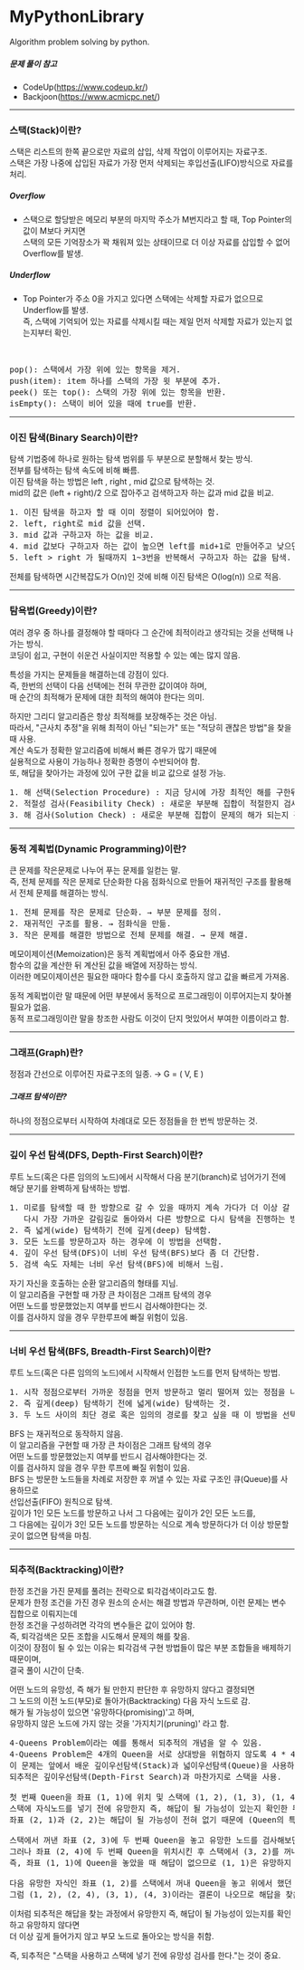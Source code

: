 # MyPythonLibrary
Algorithm problem solving by python. <br/>

##### 문제 풀이 참고 <br/>
* CodeUp(https://www.codeup.kr/) <br/>
* Backjoon(https://www.acmicpc.net/)

<hr/>

### 스택(Stack)이란?

스택은 리스트의 한쪽 끝으로만 자료의 삽입, 삭제 작업이 이루어지는 자료구조. <br/>
스택은 가장 나중에 삽입된 자료가 가장 먼저 삭제되는 후입선출(LIFO)방식으로 자료를 처리.

##### Overflow
* 스택으로 할당받은 메모리 부분의 마지막 주소가 M번지라고 할 때, Top Pointer의 값이 M보다 커지면 <br/> 스택의 모든 기억장소가 꽉 채워져 있는 상태이므로 더 이상 자료를 삽입할 수 없어 Overflow를 발생.
##### Underflow
* Top Pointer가 주소 0을 가지고 있다면 스택에는 삭제할 자료가 없으므로 Underflow를 발생.  <br/> 즉, 스택에 기억되어 있는 자료를 삭제시킬 때는 제일 먼저 삭제할 자료가 있는지 없는지부터 확인.

<br/>
<pre>
pop(): 스택에서 가장 위에 있는 항목을 제거.
push(item): item 하나를 스택의 가장 윗 부분에 추가.
peek() 또는 top(): 스택의 가장 위에 있는 항목을 반환.
isEmpty(): 스택이 비어 있을 때에 true를 반환.
</pre>

<hr/>

### 이진 탐색(Binary Search)이란?

탐색 기법중에 하나로 원하는 탐색 범위를 두 부분으로 분할해서 찾는 방식. <br/>
전부를 탐색하는 탐색 속도에 비해 빠름. <br/>
이진 탐색을 하는 방법은 left , right , mid 값으로 탐색하는 것. <br/>
mid의 값은 (left + right)/2 으로 잡아주고 검색하고자 하는 값과 mid 값을 비교. <br/>

<pre>
1. 이진 탐색을 하고자 할 때 이미 정렬이 되어있어야 함.
2. left, right로 mid 값을 선택.
3. mid 값과 구하고자 하는 값을 비교.
4. mid 값보다 구하고자 하는 값이 높으면 left를 mid+1로 만들어주고 낮으면 right를 mid-1로 만들어 줌. 
5. left > right 가 될때까지 1~3번을 반복해서 구하고자 하는 값을 탐색.
</pre>

전체를 탐색하면 시간복잡도가 O(n)인 것에 비해 이진 탐색은 O(log(n)) 으로 적음.

<hr/>

### 탐욕법(Greedy)이란?
여러 경우 중 하나를 결정해야 할 때마다 그 순간에 최적이라고 생각되는 것을 선택해 나가는 방식. <br/>
코딩이 쉽고, 구현이 쉬운건 사실이지만 적용할 수 있는 예는 많지 않음. <br/>

특성을 가지는 문제들을 해결하는데 강점이 있다. <br/>
즉, 한번의 선택이 다음 선택에는 전혀 무관한 값이여야 하며, <br/>
매 순간의 최적해가 문제에 대한 최적의 해여야 한다는 의미. <br/>

하지만 그리디 알고리즘은 항상 최적해를 보장해주는 것은 아님. <br/>
따라서, "근사치 추정"을 위해 최적이 아닌 "되는가" 또는 "적당히 괜찮은 방법"을 찾을 때 사용. <br/>
계산 속도가 정확한 알고리즘에 비해서 빠른 경우가 많기 때문에 <br/>
실용적으로 사용이 가능하나 정확한 증명이 수반되어야 함. <br/>
또, 해답을 찾아가는 과정에 있어 구한 값을 비교 값으로 설정 가능.

<pre>
1. 해 선택(Selection Procedure) : 지금 당시에 가장 최적인 해를 구한뒤, 이를 부분해 집합에 추가.
2. 적절성 검사(Feasibility Check) : 새로운 부분해 집합이 적절한지 검사.
3. 해 검사(Solution Check) : 새로운 부분해 집합이 문제의 해가 되는지 검사 및 아직 문제의 해가 완성되지 않았다면 1번부터 다시 시작.
</pre>

<hr/>

### 동적 계획법(Dynamic Programming)이란?
큰 문제를 작은문제로 나누어 푸는 문제를 일컫는 말. <br/>
즉, 전체 문제를 작은 문제로 단순화한 다음 점화식으로 만들어 재귀적인 구조를 활용해서 전체 문제를 해결하는 방식.

<pre>
1. 전체 문제를 작은 문제로 단순화. → 부분 문제를 정의.
2. 재귀적인 구조를 활용. → 점화식을 만듦.
3. 작은 문제를 해결한 방법으로 전체 문제를 해결. → 문제 해결.
</pre>

메모이제이션(Memoization)은 동적 계획법에서 아주 중요한 개념. <br/>
함수의 값을 계산한 뒤 계산된 값을 배열에 저장하는 방식. <br/>
이러한 메모이제이션은 필요한 때마다 함수를 다시 호출하지 않고 값을 빠르게 가져옴. <br/>

동적 계획법이란 말 때문에 어떤 부분에서 동적으로 프로그래밍이 이루어지는지 찾아볼 필요가 없음. <br/>
동적 프로그래밍이란 말을 창조한 사람도 이것이 단지 멋있어서 부여한 이름이라고 함.

<hr/>

### 그래프(Graph)란?
정점과 간선으로 이루어진 자료구조의 일종. → G = ( V, E )

##### 그래프 탐색이란?
하나의 정점으로부터 시작하여 차례대로 모든 정점들을 한 번씩 방문하는 것.

<hr/>

### 깊이 우선 탐색(DFS, Depth-First Search)이란?
루트 노드(혹은 다른 임의의 노드)에서 시작해서 다음 분기(branch)로 넘어가기 전에 <br/>
해당 분기를 완벽하게 탐색하는 방법.

<pre>
1. 미로를 탐색할 때 한 방향으로 갈 수 있을 때까지 계속 가다가 더 이상 갈 수 없게 되면
   다시 가장 가까운 갈림길로 돌아와서 다른 방향으로 다시 탐색을 진행하는 방법과 유사함.
2. 즉 넓게(wide) 탐색하기 전에 깊게(deep) 탐색함.
3. 모든 노드를 방문하고자 하는 경우에 이 방법을 선택함.
4. 깊이 우선 탐색(DFS)이 너비 우선 탐색(BFS)보다 좀 더 간단함.
5. 검색 속도 자체는 너비 우선 탐색(BFS)에 비해서 느림.
</pre>

자기 자신을 호출하는 순환 알고리즘의 형태를 지님. <br/>
이 알고리즘을 구현할 때 가장 큰 차이점은 그래프 탐색의 경우 <br/>
어떤 노드를 방문했었는지 여부를 반드시 검사해야한다는 것. <br/>
이를 검사하지 않을 경우 무한루프에 빠질 위험이 있음.

<hr/>

### 너비 우선 탐색(BFS, Breadth-First Search)이란?
루트 노드(혹은 다른 임의의 노드)에서 시작해서 인접한 노드를 먼저 탐색하는 방법.

<pre>
1. 시작 정점으로부터 가까운 정점을 먼저 방문하고 멀리 떨어져 있는 정점을 나중에 방문하는 순회 방법.
2. 즉 깊게(deep) 탐색하기 전에 넓게(wide) 탐색하는 것.
3. 두 노드 사이의 최단 경로 혹은 임의의 경로를 찾고 싶을 때 이 방법을 선택함.
</pre>

BFS 는 재귀적으로 동작하지 않음. <br/>
이 알고리즘을 구현할 때 가장 큰 차이점은 그래프 탐색의 경우 <br/>
어떤 노드를 방문했었는지 여부를 반드시 검사해야한다는 것. <br/>
이를 검사하지 않을 경우 무한 루프에 빠질 위험이 있음. <br/>
BFS 는 방문한 노드들을 차례로 저장한 후 꺼낼 수 있는 자료 구조인 큐(Queue)를 사용하므로 <br/>
선입선출(FIFO) 원칙으로 탐색. <br/>
깊이가 1인 모든 노드를 방문하고 나서 그 다음에는 깊이가 2인 모든 노드를, <br/>
그 다음에는 깊이가 3인 모든 노드를 방문하는 식으로 계속 방문하다가 더 이상 방문할 곳이 없으면 탐색을 마침.

<hr/>

### 되추적(Backtracking)이란?
한정 조건을 가진 문제를 풀려는 전략으로 퇴각검색이라고도 함. <br/>
문제가 한정 조건을 가진 경우 원소의 순서는 해결 방법과 무관하며, 이런 문제는 변수 집합으로 이뤄지는데 <br/>
한정 조건을 구성하려면 각각의 변수들은 값이 있어야 함. <br/>
즉, 퇴각검색은 모든 조합을 시도해서 문제의 해를 찾음. <br/>
이것이 장점이 될 수 있는 이유는 퇴각검색 구현 방법들이 많은 부분 조합들을 배제하기 때문이며, <br/>
결국 풀이 시간이 단축. <br/>

어떤 노드의 유망성, 즉 해가 될 만한지 판단한 후 유망하지 않다고 결정되면 <br/>
그 노드의 이전 노드(부모)로 돌아가(Backtracking) 다음 자식 노드로 감. <br/>
해가 될 가능성이 있으면 '유망하다(promising)'고 하며, <br/>
유망하지 않은 노드에 가지 않는 것을 '가지치기(pruning)' 라고 함. <br/>

<pre>
4-Queens Problem이라는 예를 통해서 되추적의 개념을 알 수 있음.
4-Queens Problem은 4개의 Queen을 서로 상대방을 위협하지 않도록 4 * 4 체스판에 위치시키는 문제.
이 문제는 앞에서 배운 깊이우선탐색(Stack)과 넓이우선탐색(Queue)을 사용하여 해결하며,
되추적은 깊이우선탐색(Depth-First Search)과 마찬가지로 스택을 사용.

첫 번째 Queen을 좌표 (1, 1)에 위치 및 스택에 (1, 2), (1, 3), (1, 4)를 삽입.
스택에 자식노드를 넣기 전에 유망한지 즉, 해답이 될 가능성이 있는지 확인한 뒤 스택에 넣으므로
좌표 (2, 1)과 (2, 2)는 해답이 될 가능성이 전혀 없기 때문에 (Queen의 특성상 그 위치에 놓으면 죽으므로) 아예 가능성에서 배제.

스택에서 꺼낸 좌표 (2, 3)에 두 번째 Queen을 놓고 유망한 노드를 검사해보면 아무것도 없으므로 이 또한 배제.
그러나 좌표 (2, 4)에 두 번째 Queen을 위치시킨 후 스택에서 (3, 2)를 꺼내 Queen을 놓아도 네 번째 Queen이 들어갈 유망한 자식 노드가 없음.
즉, 좌표 (1, 1)에 Queen을 놓았을 때 해답이 없으므로 (1, 1)은 유망하지 않다는 결론이 나옴.

다음 유망한 자식인 좌표 (1, 2)를 스택에서 꺼내 Queen을 놓고 위에서 했던 방식을 다시 진행.
그럼 (1, 2), (2, 4), (3, 1), (4, 3)이라는 결론이 나오므로 해답을 찾음.
</pre>

이처럼 되추적은 해답을 찾는 과정에서 유망한지 즉, 해답이 될 가능성이 있는지를 확인하고 유망하지 않다면 <br/>
더 이상 깊게 들어가지 않고 부모 노드로 돌아오는 방식을 취함. <br/>

즉, 되추적은 "스택을 사용하고 스택에 넣기 전에 유망성 검사를 한다."는 것이 중요.